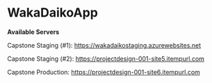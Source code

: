 # WakaDaikoApp

**Available Servers**

Capstone Staging (#1): https://wakadaikostaging.azurewebsites.net

Capstone Staging (#2): https://projectdesign-001-site5.itempurl.com

Capstone Production: https://projectdesign-001-site6.itempurl.com
